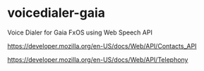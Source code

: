 voicedialer-gaia
================

Voice Dialer for Gaia FxOS using  Web Speech API

https://developer.mozilla.org/en-US/docs/Web/API/Contacts_API

https://developer.mozilla.org/en-US/docs/Web/API/Telephony
